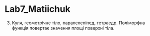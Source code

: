 # Lab7_Matiichuk
3. Куля, геометрічне тіло, паралелепіпед, тетраедр. Поліморфна функція повертає значення площі поверхні тіла.
